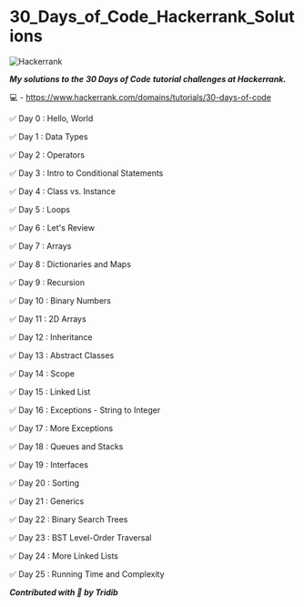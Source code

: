 # 30_Days_of_Code_Hackerrank_Solutions 


![Hackerrank](https://d3keuzeb2crhkn.cloudfront.net/hackerrank/assets/styleguide/logo_wordmark-f5c5eb61ab0a154c3ed9eda24d0b9e31.svg)

***My solutions to the*** ***30 Days of Code*** ***tutorial challenges at Hackerrank.***

:computer: - https://www.hackerrank.com/domains/tutorials/30-days-of-code

:white_check_mark: Day 0 : Hello, World

:white_check_mark: Day 1 : Data Types

:white_check_mark: Day 2 : Operators

:white_check_mark: Day 3 : Intro to Conditional Statements

:white_check_mark: Day 4 : Class vs. Instance

:white_check_mark: Day 5 : Loops

:white_check_mark: Day 6 : Let's Review

:white_check_mark: Day 7 : Arrays

:white_check_mark: Day 8 : Dictionaries and Maps

:white_check_mark: Day 9 : Recursion

:white_check_mark: Day 10 : Binary Numbers

:white_check_mark: Day 11 : 2D Arrays

:white_check_mark: Day 12 : Inheritance

:white_check_mark: Day 13 : Abstract Classes

:white_check_mark: Day 14 : Scope

:white_check_mark: Day 15 : Linked List

:white_check_mark: Day 16 : Exceptions - String to Integer

:white_check_mark: Day 17 : More Exceptions

:white_check_mark: Day 18 : Queues and Stacks

:white_check_mark: Day 19 : Interfaces

:white_check_mark: Day 20 : Sorting

:white_check_mark: Day 21 : Generics

:white_check_mark: Day 22 : Binary Search Trees

:white_check_mark: Day 23 : BST Level-Order Traversal

:white_check_mark: Day 24 : More Linked Lists

:white_check_mark: Day 25 : Running Time and Complexity


***Contributed with :blue_heart: by Tridib***
